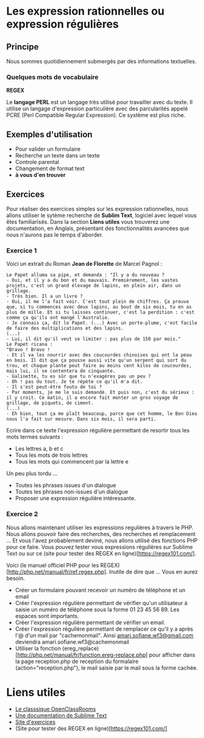 # Les expression rationnelles ou expression régulières

## Principe

Nous sommes quotidiennement submergés par des informations textuelles. 


### Quelques mots de vocabulaire

**REGEX** 

Le **langage PERL** est un langage très utilisé pour travailler avec du texte. Il utilise un langage d'expression particulière avec des parcularités appelé PCRE (Perl Compatible Regular Expression). Ce système est plus riche. 

## Exemples d'utilisation

* Pour valider un formulaire
* Recherche un texte dans un texte
* Controle parental
* Changement de format text
* **à vous d'en trouver**

## Exercices

Pour réaliser des exercices simples sur les expression rationnelles, nous allons utiliser le sytème recherche de **Sublim Text**, logiciel avec lequel vous êtes familiarisés. Dans la section **Liens utiles** vous trouverez une documentation, en Anglais, présentant des fonctionnalités avancées que nous n'aurons pas le temps d'aborder.

### Exercice 1

Voici un extrait du Roman **Jean de Florette** de Marcel Pagnol :

	Le Papet alluma sa pipe, et demanda : "Il y a du nouveau ?
	- Oui, et il y a du bon et du mauvais. Premièrement, les vastes projets, c'est un grand élevage de lapins, en plein air, dans un grillage.
	- Très bien. Il a un livre ?
	- Oui, il me l'a fait voir. C'est tout plein de chiffres. Ça prouve que, si tu commences avec deux lapins, au bout de six mois, tu en as plus de mille. Et si tu laisses continuer, c'est la perdition : c'est comme ça qu'ils ont mangé l'Australie.
	- Je connais ça, dit le Papet. (...) Avec un porte-plume, c'est facile de faire des multiplications et des lapins.
	(...)
	- Lui, il dit qu'il veut se limiter : pas plus de 150 par mois."
	Le Papet ricana :
	"Bravo ! Bravo !
	- Et il va les nourrir avec des coucourdes chinoises qui ont la peau en bois. Il dit que ça pousse aussi vite qu'un serpent qui sort du trou, et chaque plante peut faire au moins cent kilos de coucourdes, mais lui, il se contentera de cinquante.
	- Galinette, tu es sûr que tu n'exagères pas un peu ?
	- Oh ! pas du tout. Je te répète ce qu'il m'a dit.
	- Il s'est peut-être foutu de toi ?
	- Par moments, je me le suis demandé. Et puis non, c'est du sérieux :
	il y croit. Ce matin, il a encore fait monter un gros voyage de grillage, de piquets, de ciment.
	(...)
	- Eh bien, tout ça me plaît beaucoup, parce que cet homme, le Bon Dieu nous l'a fait sur mesure. Dans six mois, il sera parti.


Ecrire dans ce texte l'expression régulière permettant de resortir tous les mots termes suivants : 
* Les lettres a, b et c
* Tous les mots de trois lettres
* Tous les mots qui commencent par la lettre e

Un peu plus tordu ...

* Toutes les phrases issues d'un dialogue
* Toutes les phrases non-issues d'un dialogue
* Proposer une expression régulière intéressante. 

### Exercice 2

Nous allons maintenant utiliser les expressions regulières à travers le PHP. Nous allons pouvoir faire des recherches, des recherches et remplacement ... Et vous l'avez probablement deviné, nous allons utilisé des fonctions PHP pour ce faire. Vous pouvez tester vous expressions régulières sur Sublime Text ou sur ce (site pour tester des REGEX en ligne)[https://regex101.com/].

Voici (le manuel officiel PHP pour les REGEX)[http://php.net/manual/fr/ref.regex.php]. Inutile de dire que ... Vous en aurez besoin.

* Créer un formulaire pouvant recevoir un numéro de téléphone et un email 
* Créer l'expression régulière permettant de vérifier qu'un utilisateur à saisie un numéro de téléphone sous la forme 01 23 45 56 89. Les espaces sont importants. 
* Créer l'expression régulière permettant de vérifier un email.
* Créer l'expression régulière permettant de remplacer ce qu'il y a après l'@ d'un mail par "cachemonmail". Ainsi amari.sofiane.wf3@gmail.com deviendra amari.sofiane.wf3@cachemonmail
* Utiliser la fonction (ereg_replace)[http://php.net/manual/fr/function.ereg-replace.php] pour afficher dans la page reception.php de reception du formalaire (action="reception.php"), le mail saisie par le mail sous la forme cachée.

# Liens utiles

* [Le classsique OpenClassRooms](http://openclassrooms.com/courses/concevez-votre-site-web-avec-php-et-mysql/les-expressions-regulieres-partie-1-2)
* [Une documentation de Sublime Text](http://sublime-text-unofficial-documentation.readthedocs.org/en/latest/search_and_replace/search_and_replace_overview.html)
* [Site d'exercices](http://elizia.net/regex/)
* (Site pour tester des REGEX en ligne)[https://regex101.com/]
